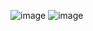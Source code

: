 ![image](https://github.com/user-attachments/assets/de5a4623-1ef5-4710-9662-4b958b4ebc78)
![image](https://github.com/user-attachments/assets/d8048f12-ec48-4061-9cc7-77478a6f755e)

